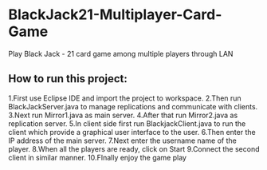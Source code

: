 BlackJack21-Multiplayer-Card-Game
=================================

Play Black Jack - 21 card game among multiple players through LAN


How to run this project:
------------------------

1.First use Eclipse IDE and import the project to workspace.
2.Then run BlackJackServer.java to manage replications and communicate with clients.
3.Next run Mirror1.java as main server.
4.After that run Mirror2.java as replication server.
5.In client side first run BlackjackClient.java to run the client which provide a graphical user interface to the user.
6.Then enter the IP address of the main server.
7.Next enter the username name of the player.
8.When all the players are ready, click on Start
9.Connect the second client in similar manner.
10.FInally enjoy the game play

